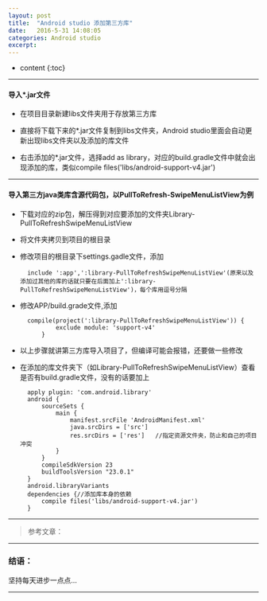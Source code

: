 ```yaml
---
layout: post
title:  "Android studio 添加第三方库"
date:   2016-5-31 14:08:05
categories: Android studio
excerpt: 
---
```


* content
{:toc}

---

#### 导入*.jar文件

* 在项目目录新建libs文件夹用于存放第三方库

* 直接将下载下来的*.jar文件复制到libs文件夹，Android studio里面会自动更新出现libs文件夹以及添加的库文件

* 右击添加的*.jar文件，选择add as library，对应的build.gradle文件中就会出现添加的库，类似compile files('libs/android-support-v4.jar')

---

#### 导入第三方java类库含源代码包，以PullToRefresh-SwipeMenuListView为例

* 下载对应的zip包，解压得到对应要添加的文件夹Library-PullToRefreshSwipeMenuListView

* 将文件夹拷贝到项目的根目录

* 修改项目的根目录下settings.gadle文件，添加

        include ':app',':library-PullToRefreshSwipeMenuListView'(原来以及添加过其他的库的话就只要在后面加上':library-PullToRefreshSwipeMenuListView')，每个库用逗号分隔

* 修改APP/build.grade文件,添加

        compile(project(':library-PullToRefreshSwipeMenuListView')) {
                exclude module: 'support-v4'
            }
            
* 以上步骤就讲第三方库导入项目了，但编译可能会报错，还要做一些修改

* 在添加的库文件夹下（如Library-PullToRefreshSwipeMenuListView）查看是否有build.gradle文件，没有的话要加上

        apply plugin: 'com.android.library'
        android {
            sourceSets {
                main {
                    manifest.srcFile 'AndroidManifest.xml'
                    java.srcDirs = ['src']
                    res.srcDirs = ['res']   //指定资源文件夹，防止和自己的项目冲突
                }
            }
            compileSdkVersion 23
            buildToolsVersion "23.0.1"
        }
        android.libraryVariants
        dependencies {//添加库本身的依赖
            compile files('libs/android-support-v4.jar')
        }

---

> 参考文章：

---

### 结语：

坚持每天进步一点点...

---